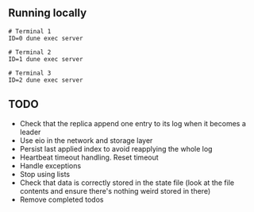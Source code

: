## Running locally

```
# Terminal 1
ID=0 dune exec server

# Terminal 2
ID=1 dune exec server

# Terminal 3
ID=2 dune exec server
```

## TODO

- Check that the replica append one entry to its log when it becomes a leader
- Use eio in the network and storage layer
- Persist last applied index to avoid reapplying the whole log
- Heartbeat timeout handling. Reset timeout
- Handle exceptions
- Stop using lists
- Check that data is correctly stored in the state file (look at the file contents and ensure there's nothing weird stored in there)
- Remove completed todos
